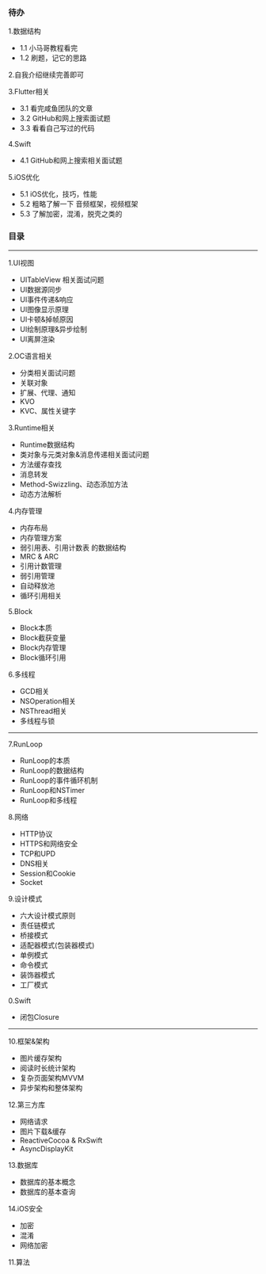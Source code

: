 ### 待办

1.数据结构
- 1.1 小马哥教程看完
- 1.2 刷题，记它的思路

2.自我介绍继续完善即可

3.Flutter相关
- 3.1 看完咸鱼团队的文章
- 3.2 GitHub和网上搜索面试题
- 3.3 看看自己写过的代码

4.Swift
- 4.1 GitHub和网上搜索相关面试题

5.iOS优化
- 5.1 iOS优化，技巧，性能
- 5.2 粗略了解一下 音频框架，视频框架
- 5.3 了解加密，混淆，脱壳之类的



### 目录

----

1.UI视图
 - UITableView 相关面试问题
 - UI数据源同步
 - UI事件传递&响应
 - UI图像显示原理
 - UI卡顿&掉帧原因
 - UI绘制原理&异步绘制
 - UI离屏渲染

2.OC语言相关
 - 分类相关面试问题
 - 关联对象
 - 扩展、代理、通知
 - KVO
 - KVC、属性关键字

3.Runtime相关
 - Runtime数据结构
 - 类对象与元类对象&消息传递相关面试问题 
 - 方法缓存查找
 - 消息转发
 - Method-Swizzling、动态添加方法
 - 动态方法解析

4.内存管理
 - 内存布局
 - 内存管理方案
 - 弱引用表、引用计数表 的数据结构
 - MRC & ARC
 - 引用计数管理
 - 弱引用管理
 - 自动释放池
 - 循环引用相关

5.Block
 - Block本质
 - Block截获变量
 - Block内存管理
 - Block循环引用

6.多线程
 - GCD相关
 - NSOperation相关
 - NSThread相关
 - 多线程与锁

----

7.RunLoop
 - RunLoop的本质
 - RunLoop的数据结构
 - RunLoop的事件循环机制
 - RunLoop和NSTimer
 - RunLoop和多线程

8.网络
 - HTTP协议
 - HTTPS和网络安全
 - TCP和UPD
 - DNS相关
 - Session和Cookie
 - Socket

9.设计模式
 - 六大设计模式原则
 - 责任链模式
 - 桥接模式
 - 适配器模式(包装器模式)
 - 单例模式
 - 命令模式
 - 装饰器模式
 - 工厂模式

0.Swift
 - 闭包Closure

----

10.框架&架构
 - 图片缓存架构
 - 阅读时长统计架构
 - 复杂页面架构MVVM
 - 异步架构和整体架构

12.第三方库
 - 网络请求
 - 图片下载&缓存
 - ReactiveCocoa & RxSwift
 - AsyncDisplayKit

13.数据库
 - 数据库的基本概念
 - 数据库的基本查询

14.iOS安全
 - 加密
 - 混淆
 - 网络加密


 11.算法
 
 
 
 